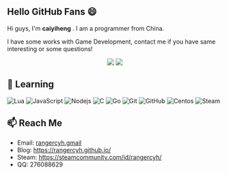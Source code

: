## Hello GitHub Fans :smile:

Hi guys, I'm **caiyiheng** . I am a programmer from China. 

I have some works with Game Development, contact me if you have same interesting or some questions!

<p align="center">
  <img src ="https://github-readme-stats-b8fusqu02-rangercyh.vercel.app/api?username=rangercyh&show_icons=true&hide_border=true&theme=graywhite&include_all_commits=true&count_private=true">
  <img src ="https://github-readme-stats-b8fusqu02-rangercyh.vercel.app/api/top-langs/?username=rangercyh&exclude_repo=rangercyh,rangercyh.github.io&layout=compact&hide_border=true&langs_count=10&theme=graywhite&include_all_commits=true&count_private=true">
</p>

## 📖 Learning

![Lua](https://img.shields.io/badge/-Lua-gray?style=flat-square&logo=lua)
![JavaScript](https://img.shields.io/badge/-JavaScript-gray?style=flat-square&logo=javascript)
![Nodejs](https://img.shields.io/badge/-Nodejs-gray?style=flat-square&logo=Node.js)
![C](https://img.shields.io/badge/-C-gray?style=flat-square&logo=c)
![Go](https://img.shields.io/badge/-Go-gray?style=flat-square&logo=go)
![Git](https://img.shields.io/badge/-Git-gray?style=flat-square&logo=git)
![GitHub](https://img.shields.io/badge/-GitHub-gray?style=flat-square&logo=github)
![Centos](https://img.shields.io/badge/-Centos-gray?style=flat-square&logo=centos)
![Steam](https://img.shields.io/badge/-Steam-gray?style=flat-square&logo=steam)

## 📫 Reach Me

- Email: [rangercyh.gmail](mailto:rangercyh@gmail.com)
- Blog: <https://rangercyh.github.io/>
- Steam: <https://steamcommunity.com/id/rangercyh/>
- QQ: 276088629
